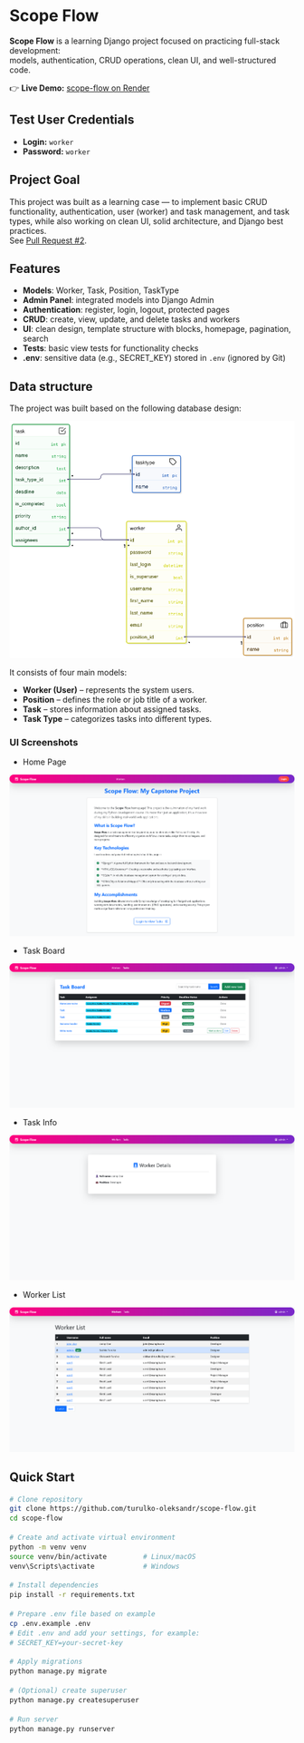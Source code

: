 # Scope Flow

**Scope Flow** is a learning Django project focused on practicing full-stack development:  
models, authentication, CRUD operations, clean UI, and well-structured code.  

👉 **Live Demo:** [scope-flow on Render](https://scope-flow.onrender.com/)

## Test User Credentials

- **Login:** `worker`  
- **Password:** `worker`



##  Project Goal 

This project was built as a learning case — to implement basic CRUD functionality, authentication, user (worker) and task management, and task types, while also working on clean UI, solid architecture, and Django best practices.  
See [Pull Request #2](https://github.com/turulko-oleksandr/scope-flow/pull/2).


##  Features

- **Models**: Worker, Task, Position, TaskType  
- **Admin Panel**: integrated models into Django Admin  
- **Authentication**: register, login, logout, protected pages  
- **CRUD**: create, view, update, and delete tasks and workers  
- **UI**: clean design, template structure with blocks, homepage, pagination, search  
- **Tests**: basic view tests for functionality checks  
- **.env**: sensitive data (e.g., SECRET_KEY) stored in `.env` (ignored by Git)  

## Data structure

The project was built based on the following database design:  

![Database Screenshot](static/images/diagrams/database.png)

It consists of four main models:  

- **Worker (User)** – represents the system users.  
- **Position** – defines the role or job title of a worker.  
- **Task** – stores information about assigned tasks.  
- **Task Type** – categorizes tasks into different types.  

###  UI Screenshots

- Home Page

![Homepage Screenshot](static/images/screenshots/home_page.png)
 
- Task Board 

![Taskboard Screenshot](static/images/screenshots/task_board.png)

- Task Info

![TaskInfo Screenshot](static/images/screenshots/task_detail.png)

- Worker List

![WorkerList Screenshot](static/images/screenshots/worker_list.png)



##  Quick Start

```bash
# Clone repository
git clone https://github.com/turulko-oleksandr/scope-flow.git
cd scope-flow

# Create and activate virtual environment
python -m venv venv
source venv/bin/activate         # Linux/macOS
venv\Scripts\activate            # Windows

# Install dependencies
pip install -r requirements.txt

# Prepare .env file based on example
cp .env.example .env
# Edit .env and add your settings, for example:
# SECRET_KEY=your-secret-key

# Apply migrations
python manage.py migrate

# (Optional) create superuser
python manage.py createsuperuser

# Run server
python manage.py runserver
